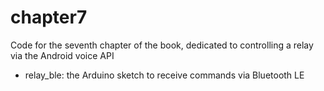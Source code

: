 chapter7
==========================

Code for the seventh chapter of the book, dedicated to controlling a relay via the Android voice API

- relay_ble: the Arduino sketch to receive commands via Bluetooth LE